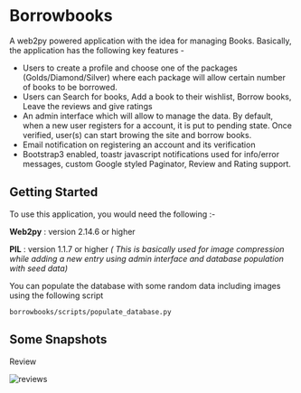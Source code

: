 # Borrowbooks 
A web2py powered application with the idea for managing Books. Basically, the application has the following key features -

-  Users to create a profile and choose one of the packages (Golds/Diamond/Silver) where each package will allow certain number
   of books to be borrowed.
-  Users can Search for books, Add a book to their wishlist, Borrow books, Leave the reviews and give ratings
-  An admin interface which will allow to manage the data. By default, when a new user registers for a account, it is put to 
   pending state. Once verified, user(s) can start browing the site and borrow books.
-  Email notification on registering an account and its verification
-  Bootstrap3 enabled, toastr javascript notifications used for info/error messages, custom Google styled Paginator, Review and
   Rating support.
   
## Getting Started
To use this application, you would need the following :-

**Web2py** : version 2.14.6 or higher

**PIL**    : version 1.1.7 or higher *( This is basically used for image compression while adding a new entry using admin interface and database population with seed data)*

You can populate the database with some random data including images using the following script

`borrowbooks/scripts/populate_database.py`

## Some Snapshots

Review 

![reviews](https://user-images.githubusercontent.com/4709020/33297328-5e04b2c0-d3ae-11e7-992d-1e96183e7610.png)


